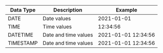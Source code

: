 
| Data Type | Description | Example |
|-----------|-------------|---------|
| DATE | Date values | 2021-01-01 |
| TIME | Time values | 12:34:56 |
| DATETIME | Date and time values | 2021-01-01 12:34:56 |
| TIMESTAMP | Date and time values | 2021-01-01 12:34:56 |
